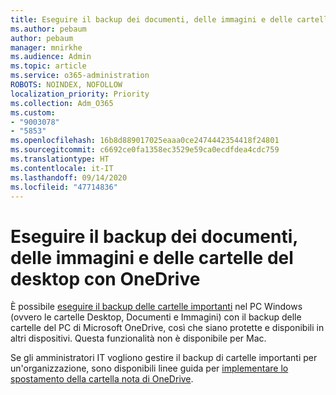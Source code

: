 ```yaml
---
title: Eseguire il backup dei documenti, delle immagini e delle cartelle del desktop con OneDrive
ms.author: pebaum
author: pebaum
manager: mnirkhe
ms.audience: Admin
ms.topic: article
ms.service: o365-administration
ROBOTS: NOINDEX, NOFOLLOW
localization_priority: Priority
ms.collection: Adm_O365
ms.custom:
- "9003078"
- "5853"
ms.openlocfilehash: 16b8d889017025eaaa0ce2474442354418f24801
ms.sourcegitcommit: c6692ce0fa1358ec3529e59ca0ecdfdea4cdc759
ms.translationtype: HT
ms.contentlocale: it-IT
ms.lasthandoff: 09/14/2020
ms.locfileid: "47714836"
---
```

# <a name="back-up-your-documents-pictures-and-desktop-folders-with-onedrive"></a>Eseguire il backup dei documenti, delle immagini e delle cartelle del desktop con OneDrive

È possibile [eseguire il backup delle cartelle importanti](https://support.office.com/article/d61a7930-a6fb-4b95-b28a-6552e77c3057) nel PC Windows (ovvero le cartelle Desktop, Documenti e Immagini) con il backup delle cartelle del PC di Microsoft OneDrive, così che siano protette e disponibili in altri dispositivi. Questa funzionalità non è disponibile per Mac.  

Se gli amministratori IT vogliono gestire il backup di cartelle importanti per un'organizzazione, sono disponibili linee guida per [implementare lo spostamento della cartella nota di OneDrive](https://docs.microsoft.com/onedrive/redirect-known-folders).
